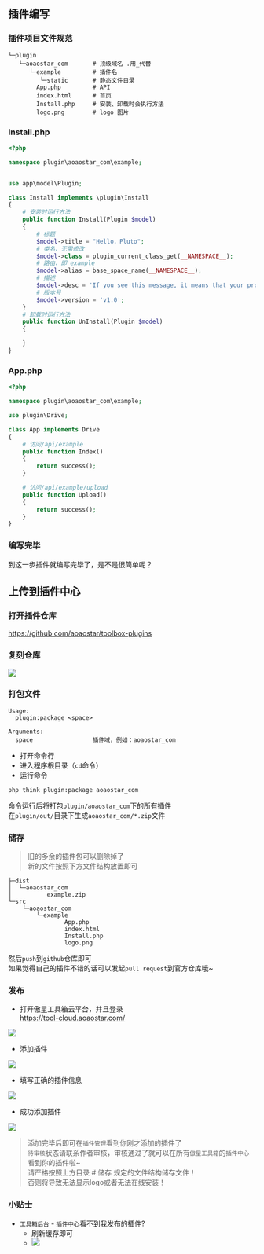 ## 插件编写

### 插件项目文件规范
```
└─plugin
   └─aoaostar_com       # 顶级域名 .用_代替
      └─example         # 插件名
         └─static       # 静态文件目录
        App.php         # API
        index.html      # 首页
        Install.php     # 安装、卸载时会执行方法
        logo.png        # logo 图片
```

### Install.php
```php
<?php

namespace plugin\aoaostar_com\example;


use app\model\Plugin;

class Install implements \plugin\Install
{
    # 安装时运行方法
    public function Install(Plugin $model)
    {
        # 标题
        $model->title = "Hello，Pluto";
        # 类名、无需修改
        $model->class = plugin_current_class_get(__NAMESPACE__);
        # 路由、即 example
        $model->alias = base_space_name(__NAMESPACE__);
        # 描述
        $model->desc = 'If you see this message, it means that your program is running properly.';
        # 版本号
        $model->version = 'v1.0';
    }
    # 卸载时运行方法
    public function UnInstall(Plugin $model)
    {

    }
}
```

### App.php

```php
<?php

namespace plugin\aoaostar_com\example;

use plugin\Drive;

class App implements Drive
{
    # 访问/api/example
    public function Index()
    {
        return success();
    }

    # 访问/api/example/upload
    public function Upload()
    {
        return success();
    }
}
```
### 编写完毕
到这一步插件就编写完毕了，是不是很简单呢？

## 上传到插件中心

### 打开插件仓库  
<https://github.com/aoaostar/toolbox-plugins>

### 复刻仓库

![](images/plugin_1.png)

### 打包文件
```
Usage:
  plugin:package <space>

Arguments:
  space                 插件域，例如：aoaostar_com
```
* 打开命令行
* 进入程序根目录（`cd`命令）
* 运行命令
```
php think plugin:package aoaostar_com
```
命令运行后将打包`plugin/aoaostar_com`下的所有插件    
在`plugin/out/`目录下生成`aoaostar_com/*.zip`文件

### 储存
> 旧的多余的插件包可以删除掉了    
> 新的文件按照下方文件结构放置即可
```
├─dist
│  └─aoaostar_com
│          example.zip
└─src
    └─aoaostar_com
        └─example
                App.php
                index.html
                Install.php
                logo.png
```
然后`push`到`github`仓库即可   
如果觉得自己的插件不错的话可以发起`pull request`到官方仓库哦~

### 发布
* 打开傲星工具箱云平台，并且登录    
<https://tool-cloud.aoaostar.com/>

![](images/plugin_2.png)

* 添加插件  

![](images/plugin_3.png)

* 填写正确的插件信息
  
![](images/plugin_4.png)

* 成功添加插件  

![](images/plugin_5.png)

> 添加完毕后即可在`插件管理`看到你刚才添加的插件了   
> `待审核`状态请联系作者审核，审核通过了就可以在所有`傲星工具箱`的`插件中心`看到你的插件啦~    
> 请严格按照上方目录 # 储存 规定的文件结构储存文件！    
> 否则将导致无法显示logo或者无法在线安装！

### 小贴士
* `工具箱后台` - `插件中心`看不到我发布的插件?
    * 刷新缓存即可    
    * ![](images/plugin_6.png)